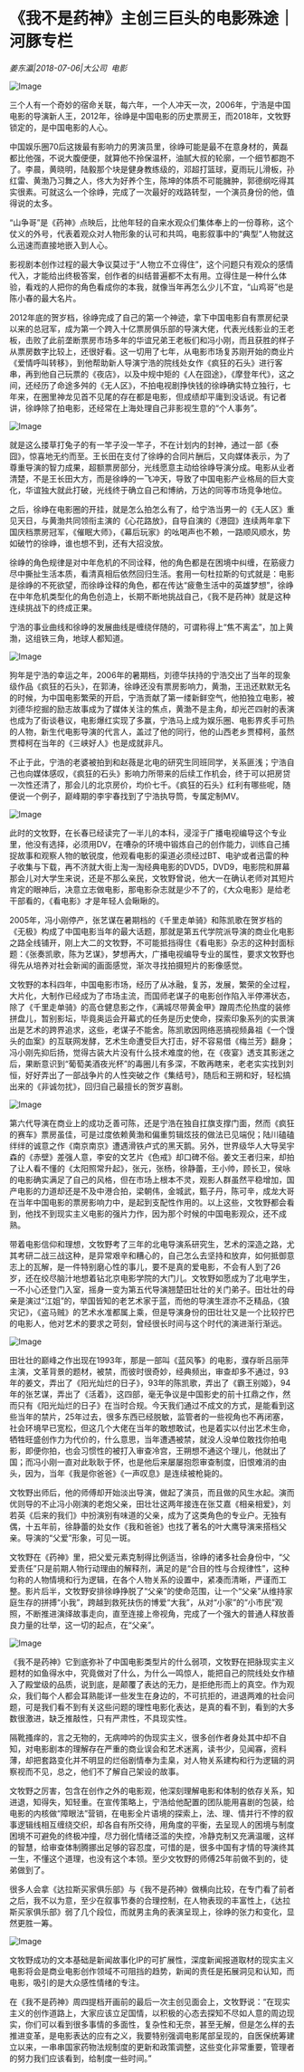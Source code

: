 # 《我不是药神》主创三巨头的电影殊途｜河豚专栏

*姜东瀛|2018-07-06|大公司 
                                                电影*

![Image](http://p3.pstatp.com/large/pgc-image/1530924469972925320df15)

三个人有一个奇妙的宿命关联，每六年，一个人冲天一次，2006年，宁浩是中国电影的导演新人王，2012年，徐峥是中国电影的历史票房王，而2018年，文牧野锁定的，是中国电影的人心。

中国娱乐圈70后这拨最有影响力的男演员里，徐峥可能是最不在意身材的，黄磊都比他强，不说大腹便便，就算他不拎保温杯，油腻大叔的轮廓，一个细节都跑不了。李晨，黄晓明，陆毅那个块是健身教练级的，邓超打篮球，夏雨玩儿滑板，孙红雷、黄渤乃习舞之人，佟大为好养个生，陈坤的体质不可能臃肿，郭德纲吃得其实很素。可就这么一个徐峥，完成了一次最好的戏路转型，一个演员身份的他，值得说的太多。

“山争哥”是《药神》点映后，比他年轻的自来水观众们集体奉上的一份尊称，这个仗义的外号，代表着观众对人物形象的认可和共鸣，电影叙事中的“典型”人物就这么迅速而直接地嵌入到人心。

影视剧本创作过程的最大争议莫过于“人物立不立得住”，这个问题只有观众的感情代入，才能给出终极答案，创作者的纠结普遍都不太有用。立得住是一种什么体验，看戏的人把你的角色看成你的本我，就像当年再怎么少儿不宜，“山鸡哥”也是陈小春的最大名片。

2012年底的贺岁档，徐峥完成了自己的第一个神迹，拿下中国电影自有票房纪录以来的总冠军，成为第一个跨入十亿票房俱乐部的导演大佬，代表光线影业的王老板，击败了此前垄断票房市场多年的华谊兄弟王老板们和冯小刚，而且获胜的样子从票房数字比较上，还很好看。这一切用了七年，从电影市场复苏刚开始的商业片《爱情呼叫转移》，到他帮助新人导演宁浩的院线处女作《疯狂的石头》进行客串，再到他自己玩票的《夜店》，以及中规中矩的《人在囧途》，《摩登年代》，这之间，还经历了命途多舛的《无人区》，不拍电视剧挣快钱的徐峥确实特立独行，七年来，在圈里神龙见首不见尾的存在都是电影，但成绩却平庸到没话说。有记者讲，徐峥除了拍电影，还经常在上海处理自己非影视生意的“个人事务”。

![Image](http://p1.pstatp.com/large/pgc-image/15309244192276f3086d557)

就是这么搂草打兔子的有一竿子没一竿子，不在计划内的封神，通过一部《泰囧》，惊喜地无约而至。王长田在支付了徐峥的合同片酬后，又向媒体表示，为了尊重导演的智力成果，超额票房部分，光线愿意主动给徐峥导演分成。电影从业者清楚，不是王长田大方，而是徐峥的一飞冲天，导致了中国电影产业格局的巨大变化，华谊独大就此打破，光线终于确立自己和博纳，万达的同等市场竞争地位。

之后，徐峥在电影圈的开挂，就是怎么拍怎么有了，给宁浩当男一的《无人区》重见天日，与黄渤共同领衔主演的《心花路放》，自导自演的《港囧》连续两年拿下国庆档票房冠军，《催眠大师》，《幕后玩家》的吆喝声也不赖，一路顺风顺水，势如破竹的徐峥，谁也想不到，还有大招没放。

徐峥的角色规律是对中年危机的不同诠释，他的角色都是在困境中纠缠，在筋疲力尽中撕扯生活本质，看清真相后依然回归生活。套用一句杜拉斯的句式就是：电影是徐峥的不死欲望，而徐峥诠释的角色，都在传达“疲惫生活中的英雄梦想”，徐峥在中年危机类型化的角色创造上，长期不断地挑战自己，《我不是药神》就是这种连续挑战下的终成正果。

宁浩的事业曲线和徐峥的发展曲线是缠绕伴随的，可谓称得上“焦不离孟”，加上黄渤，这组铁三角，地球人都知道。

![Image](http://p9.pstatp.com/large/pgc-image/1530924419162a51526ef6f)

狗年是宁浩的幸运之年，2006年的暑期档，刘德华扶持的宁浩交出了当年的现象级作品《疯狂的石头》，在郭涛，徐峥还没有票房影响力，黄渤，王迅还默默无名的时候，为中国电影繁荣的开启，宁浩贡献了第一缕新鲜空气，他拍独立电影，被刘德华挖掘的励志故事成为了媒体关注的焦点，黄渤不是主角，却光芒四射的表演也成为了街谈巷议，电影爆红实现了多赢，宁浩马上成为娱乐圈、电影界炙手可热的人物，新生代电影导演的代言人，盖过了他的同行，他的山西老乡贾樟柯，虽然贾樟柯在当年的《三峡好人》也是成就非凡。

不止于此，宁浩的老婆被拍到和赵薇是北电的研究生同班同学，关系匪浅；宁浩自己也向媒体感叹，《疯狂的石头》影响力所带来的后续工作机会，终于可以把房贷一次性还清了，那会儿的北京房价，均价七千。《疯狂的石头》红利有哪些呢，随便说一个例子，巅峰期的李宇春找到了宁浩执导筒，专属定制MV。

![Image](http://p3.pstatp.com/large/pgc-image/1530924419101c6dc39f7ce)

此时的文牧野，在长春已经读完了一半儿的本科，浸淫于广播电视编导这个专业里，他没有选择，必须用DV，在嘈杂的环境中锻炼自己的创作能力，训练自己捕捉故事和观察人物的敏锐度，他观看电影的渠道必须经过BT、电驴或者迅雷的种子收集与下载，再不济就大街上淘一淘经典电影的DVD5，DVD9，电影院和屏幕那会儿对大学生来说，还是不那么亲民，文牧野曾说，他大一在确认老师对其短片肯定的眼神后，决意立志做电影，那电影杂志就是少不了的，《大众电影》是给老干部看的，《看电影》才是年轻人会瞅瞅的。

2005年，冯小刚停产，张艺谋在暑期档的《千里走单骑》和陈凯歌在贺岁档的《无极》构成了中国电影当年的最大话题，那就是第五代学院派导演的商业化电影之路全线铺开，刚上大二的文牧野，不可能抵挡得住《看电影》杂志的这种封面标题：《张奏凯歌，陈为艺谋》，梦想再大，广播电视编导专业的属性，要求文牧野也得先从培养对社会新闻的画面感觉，渐次寻找拍摄短片的影像感觉。

文牧野的本科四年，中国电影市场，经历了从冰融，复苏，发展，繁荣的全过程，大片化，大制作已经成为了市场主流，而国师老谋子的电影创作陷入半停滞状态，除了《千里走单骑》的高仓健息影之作，《满城尽带黄金甲》蹭周杰伦热度的装修拼盘儿，暂别影坛，毕竟奥运会开幕式的任务是历史使命，探索印象系列的实景演出是艺术的跨界追求，这些，老谋子不能舍。陈凯歌因网络恶搞视频鼻祖《一个馒头的血案》的互联网发酵，艺术生命遭受巨大打击，好不容易借《梅兰芳》翻身；冯小刚先抑后扬，觉得古装大片没有什么技术难度的他，在《夜宴》透支其影迷之后，果断意识到“葡萄美酒夜光杯”的毒圈儿有多深，不敢再瞎来，老老实实找到刘恒，好好弄出了一部战争片的人性突破之作《集结号》，随后和王朔和好，轻松搞出来的《非诚勿扰》，回归自己最擅长的贺岁喜剧。

![Image](http://p9.pstatp.com/large/pgc-image/153092441910986f31c8876)

第六代导演在商业上的成功乏善可陈，还是宁浩在独自扛旗支撑门面，然而《疯狂的赛车》票房虽佳，可是过度依赖黄渤和偏重剪辑炫技的做法已见端倪；陆川磕磕绊绊的诚意之作《南京南京》遭遇滑铁卢式的黑天鹅。另外，世界级华人大导吴宇森的《赤壁》差强人意，李安的文艺片《色戒》却口碑不俗。姜文王者归来，却拍了让人看不懂的《太阳照常升起》，张元，张杨，徐静蕾，王小帅，顾长卫，侯咏的电影确实满足了自己的风格，但在市场上根本不灵，观影人群虽然平稳增加，国产电影的力道却还是不及中港合拍，梁朝伟，金城武，甄子丹，陈可辛，成龙大哥在当年中国电影的票房影响力中，是起到支配性作用的。以上这些，文牧野都会看到，他找不到现实主义电影的强片力作，因为那个时候的中国电影观众，还不成熟。

带着电影信仰和理想，文牧野考了三年的北电导演系研究生，艺术的深造之路，尤其考研二战三战这种，是异常艰辛和糟心的，自己怎么去坚持和放弃，如何抵御意志上的瓦解，是一件特别磨心性的事儿，要不是真的爱电影，不会有人到了26岁，还在绞尽脑汁地想着钻北京电影学院的大门儿。文牧野如愿成为了北电学生，一不小心还登门入室，摇身一变为第五代导演翘楚田壮壮的关门弟子。田壮壮的母亲是演过“江姐”的，举国皆知的老艺术家于蓝，而他的导演生涯亦不乏精品，《狼灾记》，《盗马贼》的艺术水准都属上乘，但是导演身份的田壮壮又是一个比较拧巴的电影人，他对艺术的要求之苛刻，曾经很长时间与这个时代的演进渐行渐远。

![Image](http://p3.pstatp.com/large/pgc-image/15309244192164f0865edb6)

田壮壮的巅峰之作出现在1993年，那是一部叫《蓝风筝》的电影，濮存昕吕丽萍主演，文革背景的题材，被禁，而彼时很奇妙，经典频出，审查却多不通过，93年的姜文，弄出了《阳光灿烂的日子》，93年的陈凯歌，弄出了《霸王别姬》，94年的张艺谋，弄出了《活着》，这四部，毫无争议是中国影史的前十扛鼎之作，然而只有《阳光灿烂的日子》在当时合规。今天我们通过不成文的方式，是能看到这些当年的禁片，25年过去，很多东西已经脱敏，监管者的一些视角也不再闭塞，社会环境早已宽松，但这几个大佬在当年的敢想敢试，也是着实以付出艺术生命，牺牲旺盛创作力为代价的，什么意思，当年遭遇被禁，就没人没单位敢找你拍电影，即便你拍，也会习惯性的被打入审查冷宫，王朔想不通这个理儿，他就出了国；而冯小刚一直对此耿耿于怀，也是他后来屡屡抱怨审查制度，旧恨难消的由头，因为，当年《我是你爸爸》《一声叹息》是连续被枪毙的。

文牧野出师后，他的师傅却开始淡出导演，做起了演员，而且做的风生水起。演而优则导的不止冯小刚演的老炮父亲，田壮壮这两年接连在张艾嘉《相亲相爱》，刘若英《后来的我们》中扮演别有味道的父亲，成为了这类角色的专业户。无独有偶，十五年前，徐静蕾的处女作《我和爸爸》也找了著名的叶大鹰导演来搭档父亲。导演的“父爱”形象，可见一斑。

文牧野在《药神》里，把父爱元素克制得比例适当，徐峥的诸多社会身份中，“父爱责任”只是前期人物行动理由的解释剂，满足的是“合目的性与合规律性”，这种匀称的人物情境和行为逻辑，在各个人物关系的设置中，紧凑而清晰，严谨而工整。影片后半，文牧野安排徐峥挣脱了“父亲”的使命范围，让一个“父亲”从维持家庭生存的拼搏“小我”，跨越到救死扶伤的博爱“大我”，从对“小家”的“小市民”观照，不断推进演绎故事走向，直至连接上帝视角，完成了一个强大的普通人释放善良力量的壮举，这一切的起点，在“父亲”。

![Image](http://p9.pstatp.com/large/pgc-image/15309244196035efd81a24a)

《我不是药神》它到底弥补了中国电影类型片的什么弱项，文牧野在把脉现实主义题材的如鱼得水中，究竟做对了什么，为什么一鸣惊人，能把自己的院线处女作植入了殿堂级的品质，说到底，是颠覆了表达的无力，是拒绝形而上的真空。作为观众，我们每个人都会耳熟能详一些发生在身边的，不可抗拒的，进退两难的社会问题，可是我们看不到有关这些问题的理性电影化表达，是真的看不到，看到的大多数很激进，缺乏推敲性，只有严肃性，不具现实性。

隔靴搔痒的，言之无物的，无病呻吟的伪现实主义，很多创作者身处其中却不自知，对电影剧本的理解存在严重的商业误会和艺术迷离，读书少，见闻寡，资料薄，却把套路变化并不明显的烂俗剧情奉为圭臬，对人物关系建构和行为逻辑的洞察视而不见，总之，他们不了解自己架设的故事。

文牧野之厉害，包含在创作之外的电影观，他深刻理解电影和体制的依存关系，知进退，知得失，知轻重。在宣传策略上，宁浩给他配置的团队能用喜剧的包装，给电影的内核做“障眼法”营销，在电影全片语境的探索上，法、理、情并行不悖的叙事逻辑线相互缠绕交织，却各自有所交待，用角度的平衡，去呈现人的困境与制度困境不可避免的终极冲撞，尽力弱化情绪泛滥的失控，冷静克制又充满温暖，这样的智慧，给审查体制腾挪出足够的容忍度，可惜的是，很多中国有才情的导演终其一生，不懂这个道理，也没有这个本领。至少文牧野的师傅25年前做不到的，徒弟做到了。

很多人会拿《达拉斯买家俱乐部》与《我不是药神》做横向比较，在专门看了前者之后，我不以为意，至少在叙事节奏的合理控制，在人物表现的丰富性上，《达拉斯买家俱乐部》弱了几个段位，而就男主角的表演呈现上，徐峥的张力和变化，显然更胜一筹。

![Image](http://p3.pstatp.com/large/pgc-image/15309244195950149216eae)

文牧野成功的文本基础是新闻故事化IP的可扩展性，深度新闻报道取材的现实主义电影将会是商业电影创作领域不可阻挡的趋势，新闻的责任是拓展洞见和认知，而电影，吸引的是大众感性情绪的专注。

在《我不是药神》周四提档开画前的最后一次主创见面会上，文牧野说：“在现实主义的创作道路上，大家应该立足国情，以积极的心态去探知不尽如人意的周边现实，你们可以看到很多事情的多面性，复杂性和无奈，甚至无解，但是怎么样的去推进变革，是电影表达的应有之义，我要特别强调电影尾部呈现的，自医保统筹建立以来，一串串国家药物法规制度的更新和政策调整，这些变化非常重要，管理者的努力我们应该看到，给制度一些时间。”


